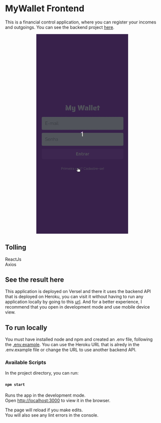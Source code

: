 # MyWallet Frontend

This is a financial control application, where you can register your incomes and outgoings. You can see the backend project [here](https://github.com/yasmimc/mywallet-backend).

<p align="center" >
<img src="public/my-wallet.gif" width="300" />
</p>

## Tolling

ReactJs</br>
Axios</br>

## See the result here

This application is deployed on Versel and there it uses the backend API that is deployed on Heroku, you can visit it without having to run any application locally by going to this [url](https://mywallet-frontend-six.vercel.app/). And for a better experience, I recommend that you open in development mode and use mobile device view.

## To run locally

You must have installed node and npm and created an .env file, following the [.env.example](https://github.com/yasmimc/mywallet-frontend/blob/1885254334a5a25b35e6cfe2b501eaae04e17404/.env.example). You can use the Heroku URL that is alredy in the .env.example file or change the URL to use another backend API.

### Available Scripts

In the project directory, you can run:

#### `npm start`

Runs the app in the development mode.\
Open [http://localhost:3000](http://localhost:3000) to view it in the browser.

The page will reload if you make edits.\
You will also see any lint errors in the console.
